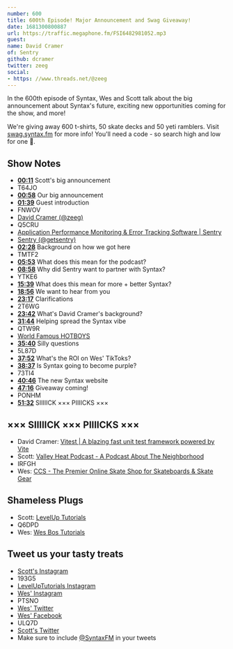 ```yaml
---
number: 600
title: 600th Episode! Major Announcement and Swag Giveaway!
date: 1681300800887
url: https://traffic.megaphone.fm/FSI6482981052.mp3
guest: 
name: David Cramer
of: Sentry
github: dcramer
twitter: zeeg
social: 
- https: //www.threads.net/@zeeg
---
```


In the 600th episode of Syntax, Wes and Scott talk about the big announcement about Syntax's future, exciting new opportunities coming for the show, and more!

We're giving away 600 t-shirts, 50 skate decks and 50 yeti ramblers. Visit [swag.syntax.fm](https://swag.syntax.fm/) for more info! You'll need a code - so search high and low for one 👀.

## Show Notes

* **[00:11](#t=00:11)** Scott's big announcement
* T64JO
* **[00:58](#t=00:58)** Our big announcement
* **[01:39](#t=01:39)** Guest introduction
* FNWOV
* [David Cramer (@zeeg)](https://twitter.com/zeeg)
* Q5CRU
* [Application Performance Monitoring & Error Tracking Software | Sentry](https://sentry.io/)
* [Sentry (@getsentry)](https://twitter.com/getsentry)
* **[02:28](#t=02:28)** Background on how we got here
* TMTF2
* **[05:53](#t=05:53)** What does this mean for the podcast?
* **[08:58](#t=08:58)** Why did Sentry want to partner with Syntax?
* YTKE6
* **[15:39](#t=15:39)** What does this mean for more + better Syntax?
* **[18:56](#t=18:56)** We want to hear from you
* **[23:17](#t=23:17)** Clarifications
* 2T6WG
* **[23:42](#t=23:42)** What's David Cramer's background?
* **[31:44](#t=31:44)** Helping spread the Syntax vibe
* QTW9R
* [World Famous HOTBOYS](https://worldfamoushotboys.com/)
* **[35:40](#t=35:40)** Silly questions
* 5L87D
* **[37:52](#t=37:52)** What's the ROI on Wes' TikToks?
* **[38:37](#t=38:37)** Is Syntax going to become purple?
* 73TI4
* **[40:46](#t=40:46)** The new Syntax website
* **[47:16](#t=47:16)** Giveaway coming!
* PONHM
* **[51:32](#t=51:32)** SIIIIICK ××× PIIIICKS ×××

## ××× SIIIIICK ××× PIIIICKS ×××

* David Cramer: [Vitest | A blazing fast unit test framework powered by Vite](https://vitest.dev/)
* Scott: [Valley Heat Podcast - A Podcast About The Neighborhood](https://valleyheatpodcast.com/)
* IRFGH
* Wes: [CCS - The Premier Online Skate Shop for Skateboards & Skate Gear](https://shop.ccs.com/)

## Shameless Plugs

* Scott: [LevelUp Tutorials](https://levelup.video)
* Q6DPD
* Wes: [Wes Bos Tutorials](https://wesbos.com/courses)

## Tweet us your tasty treats

* [Scott's Instagram](https://www.instagram.com/stolinski/)
* 193G5
* [LevelUpTutorials Instagram](https://www.instagram.com/LevelUpTutorials/)
* [Wes' Instagram](https://www.instagram.com/wesbos/)
* PTSNO
* [Wes' Twitter](https://twitter.com/wesbos)
* [Wes' Facebook](https://www.facebook.com/wesbos.developer)
* ULQ7D
* [Scott's Twitter](https://twitter.com/stolinski)
* Make sure to include [@SyntaxFM](https://twitter.com/SyntaxFM) in your tweets

